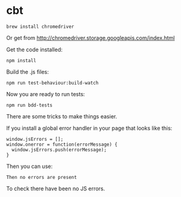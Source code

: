 # cbt

~~~
brew install chromedriver
~~~

Or get from http://chromedriver.storage.googleapis.com/index.html

Get the code installed:

~~~
npm install
~~~

Build the .js files:

~~~
npm run test-behaviour:build-watch
~~~

Now you are ready to run tests:

~~~
npm run bdd-tests
~~~

There are some tricks to make things easier.

If you install a global error handler in your page that looks like this:

~~~
window.jsErrors = [];
window.onerror = function(errorMessage) {
  window.jsErrors.push(errorMessage);
}
~~~

Then you can use:

```
Then no errors are present
```

To check there have been no JS errors.
